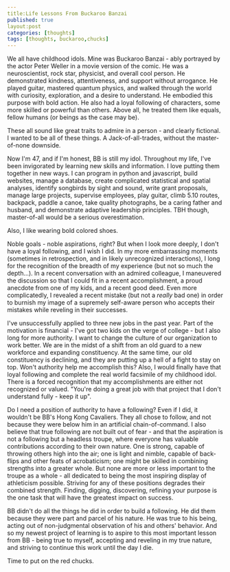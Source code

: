 ```yaml
---
title:Life Lessons From Buckaroo Banzai
published: true
layout:post
categories: [thoughts]
tags: [thoughts, buckaroo,chucks]
---
```

We all have childhood idols. Mine was Buckaroo Banzai - ably portrayed by the actor Peter Weller in a movie version of the comic. He was a neuroscientist, rock star, physicist, and overall cool person. He demonstrated kindness, attentiveness, and support without arrogance. He played guitar, mastered quantum physics, and walked through the world with curiosity, exploration, and a desire to understand. He embodied this purpose with bold action. He also had a loyal following of characters, some more skilled or powerful than others. Above all, he treated them like equals, fellow humans (or beings as the case may be).

These all sound like great traits to admire in a person - and clearly fictional. I wanted to be all of these things. A Jack-of-all-trades, without the master-of-none downside. 

Now I'm 47, and if I'm honest, BB is still my idol. Throughout my life, I've been invigorated by learning new skills and information. I love putting them together in new ways. I can program in python and javascript, build websites, manage a database, create complicated statistical and spatial analyses, identify songbirds by sight and sound, write grant proposals, manage large projects, supervise employees, play guitar, climb 5.10 routes, backpack, paddle a canoe, take quality photographs, be a caring father and husband, and demonstrate adaptive leadership principles. TBH though, master-of-all would be a serious overestimation.

Also, I like wearing bold colored shoes. 

Noble goals - noble aspirations, right? But when I look more deeply, I don't have a loyal following, and I wish I did. In my more embarrassing moments (sometimes in retrospection, and in likely unrecognized interactions), I long for the recognition of the breadth of my experience (but not so much the depth...). In a recent conversation with an admired colleague, I maneuvered the discussion so that I could fit in a recent accomplishment, a proud anecdote from one of my kids, and a recent good deed. Even more complicatedly, I revealed a recent mistake (but not a *really* bad one) in order to burnish my image of a supremely self-aware person who accepts their mistakes while reveling in their successes.

I've unsuccessfully applied to three new jobs in the past year. Part of the motivation is financial - I've got two kids on the verge of college - but I also long for more authority. I want to change the culture of our organization to work better. We are in the midst of a shift from an old guard to a new workforce and expanding constituency. At the same time, our old constituency is declining, and they are putting up a hell of a fight to stay on top. Won't authority help me accomplish this? Also, I would finally have that loyal following and complete the real world facsimile of my childhood idol. There is a forced recognition that my accomplishments are either not recognized or valued. "You're doing a great job with that project that I don't understand fully - keep it up". 

Do I need a position of authority to have a following? Even if I did, it wouldn't be BB's Hong Kong Cavaliers. They all chose to follow, and not because they were below him in an artificial chain-of-command. I also believe that true following are not built out of fear - and that the aspiration is not a following but a headless troupe, where everyone has valuable contributions according to their own nature. One is strong, capable of throwing others high into the air; one is light and nimble, capable of back-flips and other feats of acrobaticism; one might be skilled in combining strengths into a greater whole. But none are more or less important to the troupe as a whole - all dedicated to being the most inspiring display of athleticism possible. Striving for any of these positions degrades their combined strength. Finding, digging, discovering, refining your purpose is the one task that will have the greatest impact on success. 

BB didn't do all the things he did in order to build a following. He did them because they were part and parcel of his nature. He was true to his being, acting out of non-judgmental observation of his and others' behavior. And so my newest project of learning is to aspire to this most important lesson from BB - being true to myself, accepting and reveling in my true nature, and striving to continue this work until the day I die.

Time to put on the red chucks.
